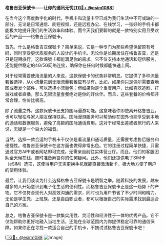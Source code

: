 **格鲁吉亚保號卡——让你的通讯无忧[[TG💪+ @esim1088](https://t.me/s/esim1088)]**

在当今这个高度数字化的时代，手机卡和流量卡早已成为我们生活中不可或缺的一部分。无论是日常通信、刷短视频，还是远程办公、在线学习，一张好的手机卡都能极大地提升我们的生活效率和体验。而今天我们要聊的就是一款特别实用且受欢迎的产品——格鲁吉亚保號卡。

首先，什么是格鲁吉亚保號卡？简单来说，它是一种专门为那些希望保留原有号码，同时享受更优质服务的人设计的手机卡。无论你是长期居住在格鲁吉亚，还是只是短期旅行，这款保號卡都能满足你的需求。它不仅支持本地通话和短信服务，还能提供稳定的4G/5G网络连接，确保你在任何时候都能快速上网。

对于经常需要使用流量的人来说，这款保號卡的优势非常明显。它提供了多种流量套餐选择，从小流量包到无限流量套餐应有尽有。比如，如果你只是偶尔需要查地图或者发个邮件，可以选择小流量包；但如果你是个重度用户，比如喜欢追剧、打游戏或者直播，那么无限流量套餐绝对是你的好伙伴。而且，这些套餐的价格都非常合理，性价比极高。

除了流量之外，这款保號卡还支持国际漫游功能。这意味着你即使离开格鲁吉亚，也可以轻松与家人朋友保持联系。国际漫游服务可以帮助你在国外也能享受到本地的通话和数据服务，避免了高额的国际通话费用。这对于经常出差或者旅行的人来说，无疑是一个巨大的福音。

当然，选择一款合适的手机卡不仅仅是看流量和通话质量，还需要考虑售后服务和便捷性。格鲁吉亚保號卡在这方面也做得非常出色。它的注册过程简单快捷，只需通过官方APP或者网站即可完成，无需亲自前往实体营业厅。而且，他们的客服团队全天候在线，随时准备解答你的任何疑问。此外，他们还提供电子SIM卡（eSIM）选项，这使得用户无需更换手机就能直接激活新卡，极大地方便了用户的使用体验。

最后，让我们谈谈为什么选择格鲁吉亚保號卡是明智之举。随着科技的发展，越来越多的人开始意识到电子化生活的便利性。而格鲁吉亚保號卡正是这一趋势下的产物。它不仅符合现代人对高效沟通的需求，同时也为用户节省了不少时间和精力。无论是学生党、上班族，还是自由职业者，都可以根据自己的实际需求找到最适合自己的方案。

总之，格鲁吉亚保號卡是一款集实用性、灵活性和经济性于一体的优秀产品。它不仅能帮助你更好地融入当地生活，还能在全球范围内为你提供稳定可靠的通信保障。如果你正在寻找一款适合自己的手机卡，不妨试试格鲁吉亚保號卡吧！

[[TG💪+ @esim1088](https://t.me/s/esim1088) ![Image](https://i.postimg.cc/4NQfJmqS/Snipaste-2025-05-13-00-14-12.png)]